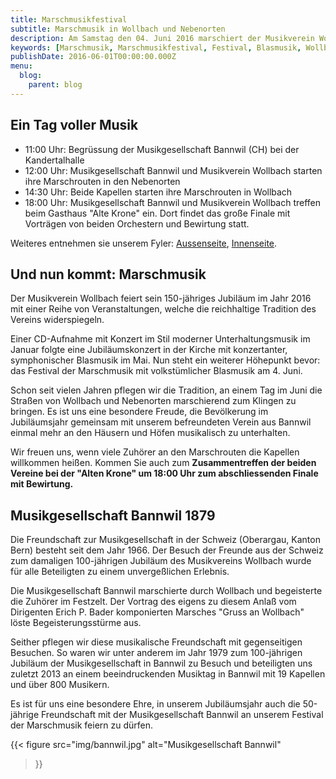 ```yaml
---
title: Marschmusikfestival
subtitle: Marschmusik in Wollbach und Nebenorten
description: Am Samstag den 04. Juni 2016 marschiert der Musikverein Wollbach und die Musikgesellschaft Bannwil durch Wollbach und Nebenorte.
keywords: [Marschmusik, Marschmusikfestival, Festival, Blasmusik, Wollbach, Bannwil, Freundschaft, Tradition]
publishDate: 2016-06-01T00:00:00.000Z
menu:
  blog:
    parent: blog
---
```


## Ein Tag voller Musik
- 11:00 Uhr: Begrüssung der Musikgesellschaft Bannwil (CH) bei der Kandertalhalle
- 12:00 Uhr: Musikgesellschaft Bannwil und Musikverein Wollbach starten
ihre Marschrouten in den Nebenorten
- 14:30 Uhr: Beide Kapellen starten ihre Marschrouten in Wollbach
- 18:00 Uhr: Musikgesellschaft Bannwil und Musikverein Wollbach treffen
beim Gasthaus "Alte Krone" ein. Dort findet das große Finale mit Vorträgen
von beiden Orchestern und Bewirtung statt.

Weiteres entnehmen sie unserem Fyler: [Aussenseite](/files/flyer/16_marschmusik_aussen.pdf), [Innenseite](/files/flyer/16_marschmusik_innen.pdf).

## Und nun kommt: Marschmusik
Der Musikverein Wollbach feiert sein 150-jähriges Jubiläum im Jahr 2016 mit
einer Reihe von Veranstaltungen, welche die reichhaltige Tradition des
Vereins widerspiegeln.

Einer CD-Aufnahme mit Konzert im Stil moderner Unterhaltungsmusik im Januar
folgte eine Jubiläumskonzert in der Kirche mit konzertanter, symphonischer
Blasmusik im Mai. Nun steht ein weiterer Höhepunkt bevor: das Festival der
Marschmusik mit volkstümlicher Blasmusik am 4. Juni.

Schon seit vielen Jahren pflegen wir die Tradition, an einem Tag im Juni
die Straßen von Wollbach und Nebenorten marschierend zum Klingen
zu bringen. Es ist uns eine besondere Freude, die Bevölkerung im
Jubiläumsjahr gemeinsam mit unserem befreundeten Verein aus Bannwil einmal
mehr an den Häusern und Höfen musikalisch zu unterhalten.

Wir freuen uns, wenn viele Zuhörer an den Marschrouten die Kapellen
willkommen heißen. Kommen Sie auch zum **Zusammentreffen der beiden Vereine
bei der "Alten Krone" um 18:00 Uhr zum abschliessenden Finale mit Bewirtung.**

## Musikgesellschaft Bannwil 1879
Die Freundschaft zur Musikgesellschaft in der Schweiz (Oberargau, Kanton
Bern) besteht seit dem Jahr 1966. Der Besuch der Freunde aus der Schweiz
zum damaligen 100-jährigen Jubiläum des Musikvereins Wollbach wurde für
alle Beteiligten zu einem unvergeßlichen Erlebnis.

Die Musikgesellschaft Bannwil marschierte durch Wollbach und begeisterte
die Zuhörer im Festzelt. Der Vortrag des eigens zu diesem Anlaß vom
Dirigenten Erich P. Bader komponierten Marsches "Gruss an Wollbach" löste
Begeisterungsstürme aus.

Seither pflegen wir diese musikalische Freundschaft mit gegenseitigen
Besuchen. So waren wir unter anderem im Jahr 1979 zum 100-jährigen Jubiläum
der Musikgesellschaft in Bannwil zu Besuch und beteiligten uns zuletzt 2013
an einem beeindruckenden Musiktag in Bannwil mit 19 Kapellen und über 800
Musikern.

Es ist für uns eine besondere Ehre, in unserem Jubiläumsjahr auch
die 50-jährige Freundschaft mit der Musikgesellschaft Bannwil an unserem
Festival der Marschmusik feiern zu dürfen.

{{< figure src="img/bannwil.jpg"
           alt="Musikgesellschaft Bannwil"
>}}
